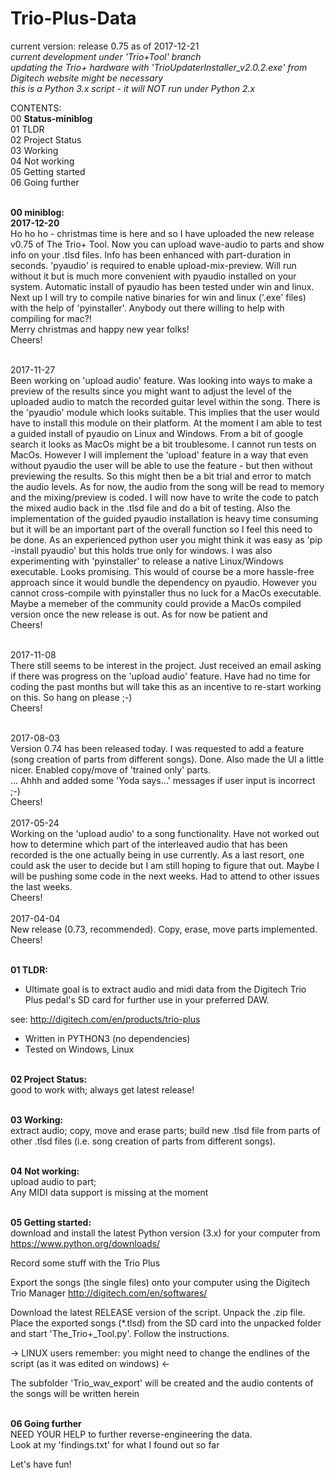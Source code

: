 # Trio-Plus-Data
current version: release 0.75 as of 2017-12-21<br>
<i> current development under 'Trio+Tool' branch</i><br>
<i> updating the Trio+ hardware with 'TrioUpdaterInstaller_v2.0.2.exe' from Digitech website might be necessary</i><br>
<i> this is a Python 3.x script - it will NOT run under Python 2.x </i>

CONTENTS:<br>
00 <b>Status-miniblog<br></b>
01 TLDR<br>
02 Project Status<br>
03 Working<br>
04 Not working<br>
05 Getting started<br>
06 Going further<br>

<br><b>00 miniblog:</b><br>
<b>2017-12-20</b><br>
Ho ho ho - christmas time is here and so I have uploaded the new release v0.75 of The Trio+ Tool. Now you can upload wave-audio to parts and show info on your .tlsd files. Info has been enhanced with part-duration in seconds. 'pyaudio' is required to enable upload-mix-preview. Will run without it but is much more convenient with pyaudio installed on your system. Automatic install of pyaudio has been tested under win and linux. Next up I will try to compile native binaries for win and linux ('.exe' files) with the help of 'pyinstaller'. Anybody out there willing to help with compiling for mac?!<br>Merry christmas and happy new year folks!<br>
Cheers!<br><br>

2017-11-27<br>
Been working on 'upload audio' feature. Was looking into ways to make a preview of the results since you might want to adjust the level of the uploaded audio to match the recorded guitar level within the song. There is the 'pyaudio' module which looks suitable. This implies that the user would have to install this module on their platform. At the moment I am able to test a guided install of pyaudio on Linux and Windows. From a bit of google search it looks as MacOs might be a bit troublesome. I cannot run tests on MacOs. However I will implement the 'upload' feature in a way that even without pyaudio the user will be able to use the feature - but then without previewing the results. So this might then be a bit trial and error to match the audio levels. As for now, the audio from the song will be read to memory and the mixing/preview is coded. I will now have to write the code to patch the mixed audio back in the .tlsd file and do a bit of testing. Also the implementation of the guided pyaudio installation is heavy time consuming but it will be an important part of the overall function so I feel this need to be done. As an experienced python user you might think it was easy as 'pip -install pyaudio' but this holds true only for windows. I was also experimenting with 'pyinstaller' to release a native Linux/Windows executable. Looks promising. This would of course be a more hassle-free approach since it would bundle the dependency on pyaudio. However you cannot cross-compile with pyinstaller thus no luck for a MacOs executable. Maybe a memeber of the community could provide a MacOs compiled version once the new release is out. As for now be patient and<br>
Cheers!<br><br>

2017-11-08<br>
There still seems to be interest in the project. Just received an email asking if there was progress on the 'upload audio' feature. Have had no time for coding the past months but will take this as an incentive to re-start working on this. So hang on please ;-)<br>
Cheers!<br><br>

2017-08-03<br>
Version 0.74 has been released today. I was requested to add a feature (song creation of parts from different songs). Done. Also made the UI a little nicer. Enabled copy/move of 'trained only' parts.<br>... Ahhh and added some 'Yoda says...' messages if user input is incorrect ;-)<br>
Cheers!<br><br>
2017-05-24<br>
Working on the 'upload audio' to a song functionality. Have not worked out how to determine which part of the interleaved audio that has been recorded is the one actually being in use currently. As a last resort, one could ask the user to decide but I am still hoping to figure that out. Maybe I will be pushing some code in the next weeks. Had to attend to other issues the last weeks.<br>
Cheers!<br><br>
2017-04-04<br>
New release (0.73, recommended). Copy, erase, move parts implemented.<br>
Cheers!<br>

<br><b>01 TLDR:</b><br>
* Ultimate goal is to extract audio and midi data from the Digitech Trio Plus pedal's SD card for further use in your preferred DAW.

see: http://digitech.com/en/products/trio-plus

* Written in PYTHON3 (no dependencies)
* Tested on Windows, Linux


<br><b>02 Project Status:</b><br>
good to work with; always get latest release!

<br><b>03 Working:</b><br>
extract audio; copy, move and erase parts; build new .tlsd file from parts of other .tlsd files (i.e. song creation of parts from different songs).<br>

<br><b>04 Not working:</b><br>
upload audio to part;<br>
Any MIDI data support is missing at the moment

<br><b>05 Getting started:</b><br>
download and install the latest Python version (3.x) for your computer from
https://www.python.org/downloads/

Record some stuff with the Trio Plus

Export the songs (the single files) onto your computer using the Digitech Trio Manager
http://digitech.com/en/softwares/

Download the latest RELEASE version of the script. Unpack the .zip file. Place the exported songs (*.tlsd) from the SD card into the unpacked folder and start 'The_Trio+_Tool.py'. Follow the instructions.

-> LINUX users remember: you might need to change the endlines of the script (as it was edited on windows) <-

The subfolder 'Trio_wav_export' will be created and the audio contents of the songs will be written herein

<br><b>06 Going further</b><br>
NEED YOUR HELP to further reverse-engineering the data.<br>
Look at my 'findings.txt' for what I found out so far

Let's have fun!

